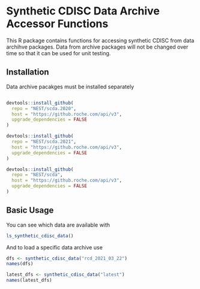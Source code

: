 # Synthetic CDISC Data Archive Accessor Functions

This R package contains functions for accessing synthetic CDISC from data archihve packages. Data from archive packages will not be changed over time so that it can be used for unit testing.

## Installation

Data archive pacakges must be installed separately
```r

devtools::install_github(
  repo = "NEST/scda.2020",
  host = "https://github.roche.com/api/v3",
  upgrade_dependencies = FALSE
)

devtools::install_github(
  repo = "NEST/scda.2021",
  host = "https://github.roche.com/api/v3",
  upgrade_dependencies = FALSE
)

devtools::install_github(
  repo = "NEST/scda",
  host = "https://github.roche.com/api/v3",
  upgrade_dependencies = FALSE
)
```

## Basic Usage

You can see which data are available with
```r
ls_synthetic_cdisc_data()
```

And to load a specific data archive use 
```r
dfs <- synthetic_cdisc_data("rcd_2021_03_22")
names(dfs)

latest_dfs <- synthetic_cdisc_data("latest")
names(latest_dfs)
```
